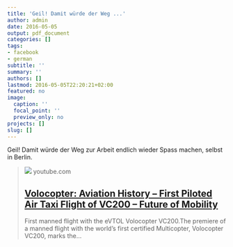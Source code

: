 ```yaml
---
title: 'Geil! Damit würde der Weg ...'
author: admin
date: 2016-05-05
output: pdf_document
categories: []
tags:
- facebook
- german
subtitle: ''
summary: ''
authors: []
lastmod: 2016-05-05T22:20:21+02:00
featured: no
image:
  caption: ''
  focal_point: ''
  preview_only: no
projects: []
slug: []
---
```

Geil! Damit würde der Weg zur Arbeit endlich wieder Spass machen, selbst in Berlin.﻿
> [![](https://i.ytimg.com/vi/OazFiIhwAEs/maxresdefault.jpg)](https://www.youtube.com/watch?v=OazFiIhwAEs)
> youtube.com
> ## [Volocopter: Aviation History – First Piloted Air Taxi Flight of VC200 – Future of Mobility](https://www.youtube.com/watch?v=OazFiIhwAEs)
>
>First manned flight with the eVTOL Volocopter VC200.The premiere of a manned flight with the world’s first certified Multicopter, Volocopter VC200, marks the...

